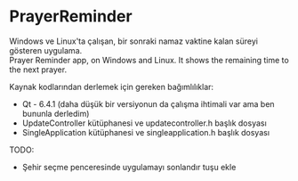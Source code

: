 # PrayerReminder
Windows ve Linux'ta çalışan, bir sonraki namaz vaktine kalan süreyi gösteren uygulama.<br>
Prayer Reminder app, on Windows and Linux. It shows the remaining time to the next prayer.


Kaynak kodlarından derlemek için gereken bağımlılıklar:<br>
* Qt - 6.4.1 (daha düşük bir versiyonun da çalışma ihtimali var ama ben bununla derledim)
* UpdateController kütüphanesi ve updatecontroller.h başlık dosyası
* SingleApplication kütüphanesi ve singleapplication.h başlık dosyası

TODO:<br>
* Şehir seçme penceresinde uygulamayı sonlandır tuşu ekle
